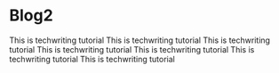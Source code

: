 # Blog2


This is techwriting tutorial
This is techwriting tutorial
This is techwriting tutorial
This is techwriting tutorial
This is techwriting tutorial
This is techwriting tutorial
This is techwriting tutorial

